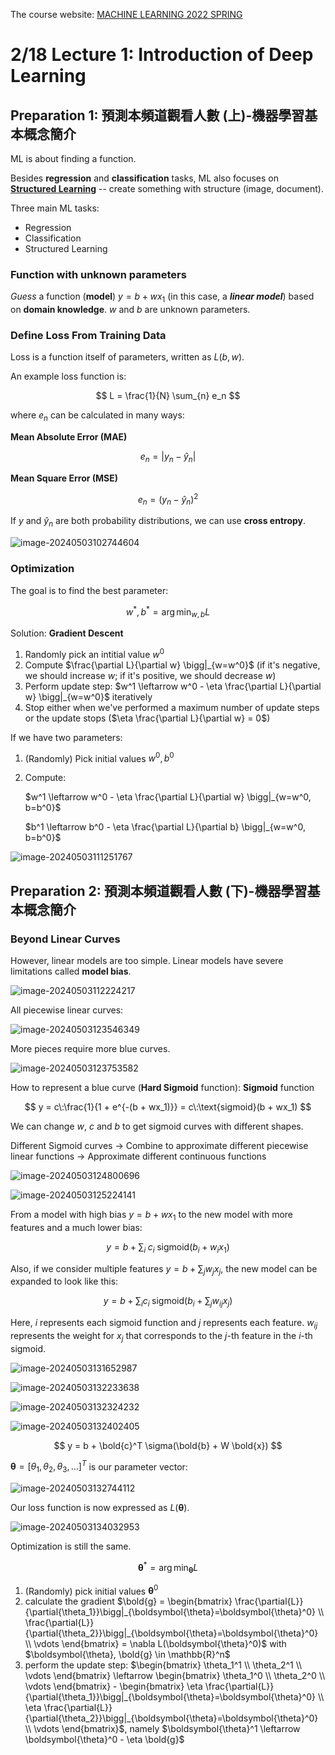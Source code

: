 The course website: [MACHINE LEARNING 2022 SPRING](https://speech.ee.ntu.edu.tw/~hylee/ml/2022-spring.php)

# 2/18 Lecture 1: Introduction of Deep Learning

## Preparation 1: 預測本頻道觀看人數 (上)-機器學習基本概念簡介

ML is about finding a function.

Besides **regression** and **classification** tasks, ML also focuses on **<u>Structured Learning</u>** -- create something with structure (image, document).

Three main ML tasks:

- Regression
- Classification
- Structured Learning

### Function with unknown parameters

*Guess* a function (**model**) $y=b+wx_1$ (in this case, a ***linear model***) based on **domain knowledge**. $w$ and $b$ are unknown parameters. 

### Define Loss From Training Data

Loss is a function itself of parameters, written as $L(b,w)$​. 

An example loss function is:

$$
L = \frac{1}{N} \sum_{n} e_n
$$

where $e_n$ can be calculated in many ways:

**Mean Absolute Error (MAE)**

$$
e_n = |y_n - \hat{y}_n|
$$

**Mean Square Error (MSE)**

$$
e_n = (y_n - \hat{y}_n)^2
$$

If $y$ and $\hat{y}_n$ are both probability distributions, we can use **cross entropy**.

![image-20240503102744604](assets/image-20240503102744604.png)

### Optimization

The goal is to find the best parameter:

$$
w^{*}, b^{*} = \arg\min_{w,b} L
$$

Solution: **Gradient Descent**

1. Randomly pick an intitial value $w^0$
2. Compute $\frac{\partial L}{\partial w} \bigg|_{w=w^0}$ (if it's negative, we should increase $w$; if it's positive, we should decrease $w$​)
3. Perform update step: $w^1 \leftarrow w^0 - \eta \frac{\partial L}{\partial w} \bigg|_{w=w^0}$ iteratively
4. Stop either when we've performed a maximum number of update steps or the update stops ($\eta \frac{\partial L}{\partial w} = 0$)

If we have two parameters:

1. (Randomly) Pick initial values $w^0, b^0$

2. Compute:

   $w^1 \leftarrow w^0 - \eta \frac{\partial L}{\partial w} \bigg|_{w=w^0, b=b^0}$

   $b^1 \leftarrow b^0 - \eta \frac{\partial L}{\partial b} \bigg|_{w=w^0, b=b^0}$​

![image-20240503111251767](assets/image-20240503111251767.png)

## Preparation 2: 預測本頻道觀看人數 (下)-機器學習基本概念簡介

### Beyond Linear Curves

However, linear models are too simple. Linear models have severe limitations called **model bias**.

![image-20240503112224217](assets/image-20240503112224217.png)

All piecewise linear curves:

![image-20240503123546349](assets/image-20240503123546349.png)

More pieces require more blue curves.

![image-20240503123753582](assets/image-20240503123753582.png)

How to represent a blue curve (**Hard Sigmoid** function): **Sigmoid** function

$$
y = c\:\frac{1}{1 + e^{-(b + wx_1)}} = c\:\text{sigmoid}(b + wx_1)
$$

We can change $w$, $c$ and $b$ to get sigmoid curves with different shapes.

Different Sigmoid curves -> Combine to approximate different piecewise linear functions -> Approximate different continuous functions

![image-20240503124800696](assets/image-20240503124800696.png)

![image-20240503125224141](assets/image-20240503125224141.png)

From a model with high bias $y=b+wx_1$ to the new model with more features and a much lower bias:

$$
y = b + \sum_{i} \; c_i \; \text{sigmoid}(b_i + w_i x_1)
$$

Also, if we consider multiple features $y = b + \sum_{j} w_j x_j$​, the new model can be expanded to look like this:

$$
y = b + \sum_{i} c_i \; \text{sigmoid}(b_i + \sum_{j} w_{ij} x_j)
$$

Here, $i$ represents each sigmoid function and $j$ represents each feature. $w_{ij}$ represents the weight for $x_j$ that corresponds to the $j$-th feature in the $i$-th sigmoid.

![image-20240503131652987](assets/image-20240503131652987.png)

![image-20240503132233638](assets/image-20240503132233638.png)

![image-20240503132324232](assets/image-20240503132324232.png)

![image-20240503132402405](assets/image-20240503132402405.png)

$$
y = b + \bold{c}^T \sigma(\bold{b} + W \bold{x})
$$

$\boldsymbol{\theta}=[\theta_1, \theta_2, \theta_3, ...]^T$ is our parameter vector:

![image-20240503132744112](assets/image-20240503132744112.png)

Our loss function is now expressed as $L(\boldsymbol{\theta})$.

![image-20240503134032953](assets/image-20240503134032953.png)

Optimization is still the same. 

$$
\boldsymbol{\theta}^* = \arg \min_{\boldsymbol{\theta}} L
$$

1. (Randomly) pick initial values $\boldsymbol{\theta}^0$​
2. calculate the gradient $\bold{g} = \begin{bmatrix} \frac{\partial{L}}{\partial{\theta_1}}\bigg|_{\boldsymbol{\theta}=\boldsymbol{\theta}^0} \\ \frac{\partial{L}}{\partial{\theta_2}}\bigg|_{\boldsymbol{\theta}=\boldsymbol{\theta}^0} \\ \vdots \end{bmatrix} = \nabla L(\boldsymbol{\theta}^0)$ with $\boldsymbol{\theta}, \bold{g} \in \mathbb{R}^n$
3. perform the update step: $\begin{bmatrix} \theta_1^1 \\ \theta_2^1 \\ \vdots \end{bmatrix} \leftarrow \begin{bmatrix} \theta_1^0 \\ \theta_2^0 \\ \vdots \end{bmatrix} - \begin{bmatrix} \eta \frac{\partial{L}}{\partial{\theta_1}}\bigg|_{\boldsymbol{\theta}=\boldsymbol{\theta}^0} \\ \eta \frac{\partial{L}}{\partial{\theta_2}}\bigg|_{\boldsymbol{\theta}=\boldsymbol{\theta}^0} \\ \vdots \end{bmatrix}$, namely $\boldsymbol{\theta}^1 \leftarrow \boldsymbol{\theta}^0 - \eta \bold{g}$





